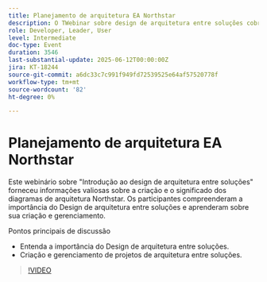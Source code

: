 ```yaml
---
title: Planejamento de arquitetura EA Northstar
description: O TWebinar sobre design de arquitetura entre soluções cobriu o valor e a criação de diagramas do Northstar, com insights importantes para desenvolvedores, líderes e usuários.
role: Developer, Leader, User
level: Intermediate
doc-type: Event
duration: 3546
last-substantial-update: 2025-06-12T00:00:00Z
jira: KT-18244
source-git-commit: a6dc33c7c991f949fd72539525e64af57520778f
workflow-type: tm+mt
source-wordcount: '82'
ht-degree: 0%

---
```



# Planejamento de arquitetura EA Northstar

Este webinário sobre &quot;Introdução ao design de arquitetura entre soluções&quot; forneceu informações valiosas sobre a criação e o significado dos diagramas de arquitetura Northstar. Os participantes compreenderam a importância do Design de arquitetura entre soluções e aprenderam sobre sua criação e gerenciamento.

Pontos principais de discussão

* Entenda a importância do Design de arquitetura entre soluções.
* Criação e gerenciamento de projetos de arquitetura entre soluções.

>[!VIDEO](https://video.tv.adobe.com/v/3463355/?learn=on&enablevpops)
